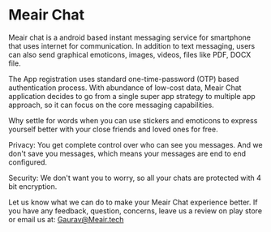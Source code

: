 # Meair Chat
Meair chat is a android based instant messaging service for smartphone that uses internet for communication.
In addition to text messaging, users can also send graphical emoticons, images, videos, files like PDF, DOCX file.

The App registration uses standard one-time-password (OTP) based authentication process. With abundance of low-cost data, Meair Chat application decides to go from a single super app strategy to multiple app approach, so it can focus on the core messaging capabilities.

Why settle for words when you can use stickers and emoticons to express yourself better with your close friends and loved ones for free.

Privacy: You get complete control over who can see you messages. And we don't save you messages, which means your messages are end to end configured.

Security: We don't want you to worry, so all your chats are protected with 4 bit encryption.

Let us know what we can do to make your Meair Chat experience better. If you have any feedback, question, concerns, leave us a review on play store or email us at: 
Gaurav@Meair.tech
